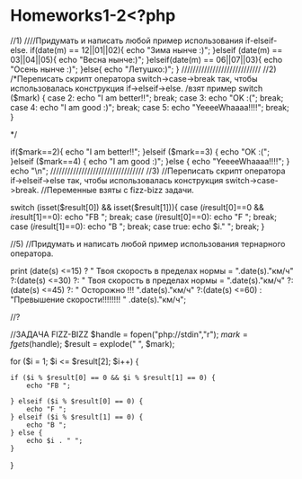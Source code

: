 # Homeworks1-2<?php

//1)
////Придумать и написать любой пример использования if-elseif-else.
if(date(m) == 12||01||02){
    echo "Зима нынче :)";
}elseif (date(m) == 03||04||05){
    echo "Весна нынче:)";
}elseif(date(m) == 06||07||03){
    echo "Осень нынче :)";
}else{
    echo "Летушко:)";
}
////////////////////////////
//2)
/*Переписать скрипт оператора switch->case->break так, чтобы использовалась конструкция if->elseif->else.
/взят пример
switch ($mark) {
    case 2:
        echo "I am better!!";
        break;
    case 3:
        echo "OK :(";
        break;
    case 4:
        echo "I am good :)";
        break;
    case 5:
        echo "YeeeeWhaaaa!!!!";
        break;
}

*/


if($mark==2){
    echo "I am better!!";
}elseif ($mark==3) {
    echo "OK :(";
}elseif ($mark==4) {
    echo "I am good :)";
}else {
    echo "YeeeeWhaaaa!!!!";
}
echo "\n";
/////////////////////////////////
//3)
//Переписать скрипт оператора if->elseif->else так, чтобы использовалась конструкция switch->case->break.
//Переменные взяты с fizz-bizz задачи.

switch (isset($result[0]) && isset($result[1])){
    case ($i%$result[0]==0 && $i%$result[1]==0):
        echo "FB ";
        break;
    case ($i%$result[0]==0):
        echo "F ";
        break;
    case ($i%$result[1]==0):
        echo "B ";
        break;
    case true:
        echo $i." ";
        break;
}


//5)
//Придумать и написать любой пример использования тернарного оператора.

 print (date(s) <=15) ? " Твоя скорость в пределах нормы = ".date(s)."км/ч"
    ?:(date(s) <=30) ?: " Твоя скорость в пределах нормы = ".date(s)."км/ч"
    ?:(date(s) <=45) ?: " Осторожно !!! ".date(s)."км/ч"
    ?:(date(s) <=60) : "Превышение скорости!!!!!!!! " .date(s)."км/ч";

//?






//ЗАДАЧА FIZZ-BIZZ
$handle = fopen("php://stdin","r");
$mark = fgets($handle);
$result = explode(" ", $mark);

for ($i = 1; $i <= $result[2]; $i++) {

    if ($i % $result[0] == 0 && $i % $result[1] == 0) {
        echo "FB ";

    } elseif ($i % $result[0] == 0) {
        echo "F ";
    } elseif ($i % $result[1] == 0) {
        echo "B ";
    } else {
        echo $i . " ";
    }

}










